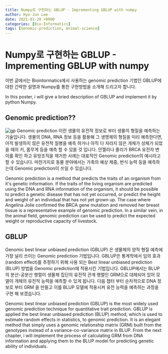 ```yaml
---
title: Numpy로 구현하는 GBLUP - Imprementing GBLUP with numpy
author: Hyo-Jun Lee
date: 2021-01-28 +0900
categories: [Bio-Informatics]
tags: [Genomic-prediction, Animal-science]
---
```


# Numpy로 구현하는 GBLUP  - Imprementing GBLUP with numpy

이번 글에서는 Biointormatics에서 사용하는 genomic prediction 기법인 GBLUP에 대한 간략한 설명과 Numpy를 통한 구현방법을 소개해 드리고자 합니다.

In this poster, i will give a bried description of GBLUP and implement it by python Numpy.
## Genomic prediction??
![gp](https://user-images.githubusercontent.com/71325306/106416219-3b6f0100-6494-11eb-96c2-849e514e4c91.png)
Genomic prediction 이란 생물의 유전적 정보로 부터 생물의 형질을 예측하는 기술입니다.  생물의  DNA, RNA 정보 등을 활용해 그 생명체의 형질을 미리 예측한다면,  아직 발생하지 않은 유전적 질병을 예측 하거나 아직 다 자라지 않은 개체가 성체가 되었을 때의 키, 몸무게 등을 예측 할 수 있을 것 입니다. 안젤리나 졸리가 BRCA 유전자 변이를 확인 하고 유방조직을 제거한 사례는 대표적인 Genomic prediction의 예시라고 할 수 있습니다. 마찬가지로 동물 분야에서는 가축의 예상 체중, 번식 능력 등을 예측하는데  Genomic prediction이 쓰일 수 있습니다.

  
Genomic prediction is a method that predicts the traits of an organism from it's genetic information.  If the traits of the living organism are predicted using the DNA and RNA information of the organism, it should be possible to predict a genetic disease that has not yet occurred, or predict the height and weight of an individual that has not yet grown up.  The case where Angelina Jolie confirmed the BRCA gene mutation and removed her breast tissue is a representative example of genomic prediction.  In a similar vein, in the animal field, genomic prediction can be used to predict the expected weight or reproductive capacity of livestock.

## GBLUP

Genomic best linear unbiased prediction (GBLUP) 은 생물체의 양적 형질 예측에 가장 널리 쓰이는 Genomic prediction 기법입니다. GBLUP은 통계학에서 임의 효과(random effect)를 추정하기 위해 사용 되는  Best linear unbiased prediction (BLUP) 방법을 Genomic prediction에 적용시킨 기법입니다.  GBLUP에서는 BLUP의 분산-공분산 행렬이 생물체 집단의 유전적 관계 행렬인 GRM으로 대체되어 있어 모델이 개체의 유전적 능력을 예측할 수 있게 됩니다.  다음 챕터 부터 순차적으로 DNA 정보로 부터 GRM 을 만들고 이를 BLUP 모델에 적용시켜 유전 능력을 예측하는 과정을 구현 해 보겠습니다. 

Genomic best linear unbiased prediction (GBLUP) is the most widely used genomic prediction technique for quantitative trait prediction. GBLUP is applied the best linear unbiased prediction (BLUP) method, which is used to estimate random effects in statistics, to genomic prediction. It is an elegant method that simply uses a genomic relationship matrix (GRM) built from the genotypes instead of a variance-co-variance matrix in BLUP. From the next chapter, i will implement the process of calculating GRM from DNA information and applying them to the BLUP model for predicting genetic ability of individuals.
